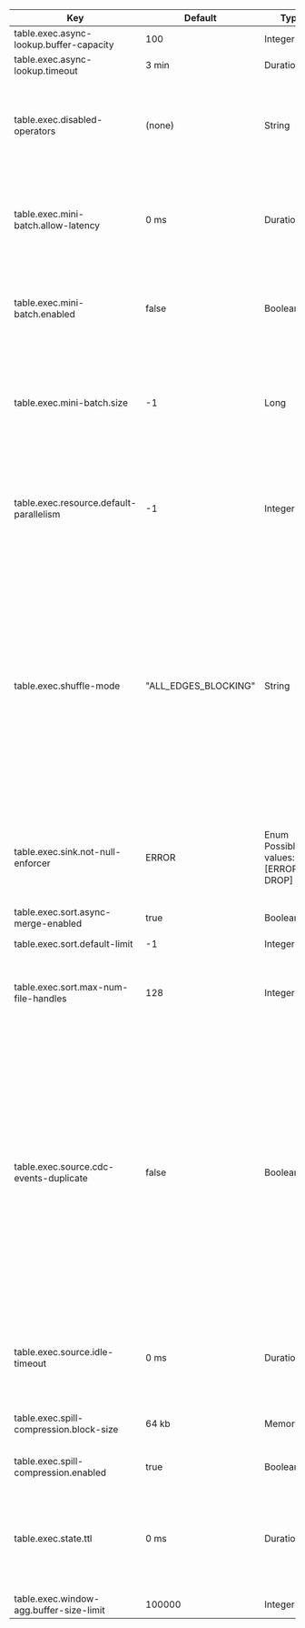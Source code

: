 | Key | Default | Type | Description |
|-----|---------|------|-------------|
| table.exec.async-lookup.buffer-capacity | 100 | Integer | The max number of async i/o operation that the async lookup join can trigger. |
| table.exec.async-lookup.timeout | 3 min | Duration | The async timeout for the asynchronous operation to complete. |
| table.exec.disabled-operators | (none) | String | Mainly for testing. A comma-separated list of operator names, each name represents a kind of disabled operator.<br />Operators that can be disabled include "NestedLoopJoin", "ShuffleHashJoin", "BroadcastHashJoin", "SortMergeJoin", "HashAgg", "SortAgg".<br />By default no operator is disabled. |
| table.exec.mini-batch.allow-latency | 0 ms | Duration | The maximum latency can be used for MiniBatch to buffer input records. MiniBatch is an optimization to buffer input records to reduce state access. MiniBatch is triggered with the allowed latency interval and when the maximum number of buffered records reached. NOTE: If table.exec.mini-batch.enabled is set true, its value must be greater than zero. |
| table.exec.mini-batch.enabled | false | Boolean | Specifies whether to enable MiniBatch optimization. MiniBatch is an optimization to buffer input records to reduce state access. This is disabled by default. To enable this, users should set this config to true. NOTE: If mini-batch is enabled, 'table.exec.mini-batch.allow-latency' and 'table.exec.mini-batch.size' must be set. |
| table.exec.mini-batch.size | -1 | Long | The maximum number of input records can be buffered for MiniBatch. MiniBatch is an optimization to buffer input records to reduce state access. MiniBatch is triggered with the allowed latency interval and when the maximum number of buffered records reached. NOTE: MiniBatch only works for non-windowed aggregations currently. If table.exec.mini-batch.enabled is set true, its value must be positive. |
| table.exec.resource.default-parallelism | -1 | Integer | Sets default parallelism for all operators (such as aggregate, join, filter) to run with parallel instances. This config has a higher priority than parallelism of StreamExecutionEnvironment (actually, this config overrides the parallelism of StreamExecutionEnvironment). A value of -1 indicates that no default parallelism is set, then it will fallback to use the parallelism of StreamExecutionEnvironment. |
| table.exec.shuffle-mode | "ALL_EDGES_BLOCKING" | String | Sets exec shuffle mode.<br />Accepted values are:<ul><li>`ALL_EDGES_BLOCKING`: All edges will use blocking shuffle.</li><li>`FORWARD_EDGES_PIPELINED`: Forward edges will use pipelined shuffle, others blocking.</li><li>`POINTWISE_EDGES_PIPELINED`: Pointwise edges will use pipelined shuffle, others blocking. Pointwise edges include forward and rescale edges.</li><li>`ALL_EDGES_PIPELINED`: All edges will use pipelined shuffle.</li><li>`batch`: the same as `ALL_EDGES_BLOCKING`. Deprecated.</li><li>`pipelined`: the same as `ALL_EDGES_PIPELINED`. Deprecated.</li></ul>Note: Blocking shuffle means data will be fully produced before sent to consumer tasks. Pipelined shuffle means data will be sent to consumer tasks once produced. |
| table.exec.sink.not-null-enforcer | ERROR | Enum<br>Possible values: [ERROR, DROP] | The NOT NULL column constraint on a table enforces that null values can't be inserted into the table. Flink supports 'error' (default) and 'drop' enforcement behavior. By default, Flink will check values and throw runtime exception when null values writing into NOT NULL columns. Users can change the behavior to 'drop' to silently drop such records without throwing exception. |
| table.exec.sort.async-merge-enabled | true | Boolean | Whether to asynchronously merge sorted spill files. |
| table.exec.sort.default-limit | -1 | Integer | Default limit when user don't set a limit after order by. -1 indicates that this configuration is ignored. |
| table.exec.sort.max-num-file-handles | 128 | Integer | The maximal fan-in for external merge sort. It limits the number of file handles per operator. If it is too small, may cause intermediate merging. But if it is too large, it will cause too many files opened at the same time, consume memory and lead to random reading. |
| table.exec.source.cdc-events-duplicate | false | Boolean | Indicates whether the CDC (Change Data Capture) sources in the job will produce duplicate change events that requires the framework to deduplicate and get consistent result. CDC source refers to the source that produces full change events, including INSERT/UPDATE_BEFORE/UPDATE_AFTER/DELETE, for example Kafka source with Debezium format. The value of this configuration is false by default.<br /><br />However, it's a common case that there are duplicate change events. Because usually the CDC tools (e.g. Debezium) work in at-least-once delivery when failover happens. Thus, in the abnormal situations Debezium may deliver duplicate change events to Kafka and Flink will get the duplicate events. This may cause Flink query to get wrong results or unexpected exceptions.<br /><br />Therefore, it is recommended to turn on this configuration if your CDC tool is at-least-once delivery. Enabling this configuration requires to define PRIMARY KEY on the CDC sources. The primary key will be used to deduplicate change events and generate normalized changelog stream at the cost of an additional stateful operator. |
| table.exec.source.idle-timeout | 0 ms | Duration | When a source do not receive any elements for the timeout time, it will be marked as temporarily idle. This allows downstream tasks to advance their watermarks without the need to wait for watermarks from this source while it is idle. Default value is 0, which means detecting source idleness is not enabled. |
| table.exec.spill-compression.block-size | 64 kb | MemorySize | The memory size used to do compress when spilling data. The larger the memory, the higher the compression ratio, but more memory resource will be consumed by the job. |
| table.exec.spill-compression.enabled | true | Boolean | Whether to compress spilled data. Currently we only support compress spilled data for sort and hash-agg and hash-join operators. |
| table.exec.state.ttl | 0 ms | Duration | Specifies a minimum time interval for how long idle state (i.e. state which was not updated), will be retained. State will never be cleared until it was idle for less than the minimum time, and will be cleared at some time after it was idle. Default is never clean-up the state. NOTE: Cleaning up state requires additional overhead for bookkeeping. Default value is 0, which means that it will never clean up state. |
| table.exec.window-agg.buffer-size-limit | 100000 | Integer | Sets the window elements buffer size limit used in group window agg operator. |
